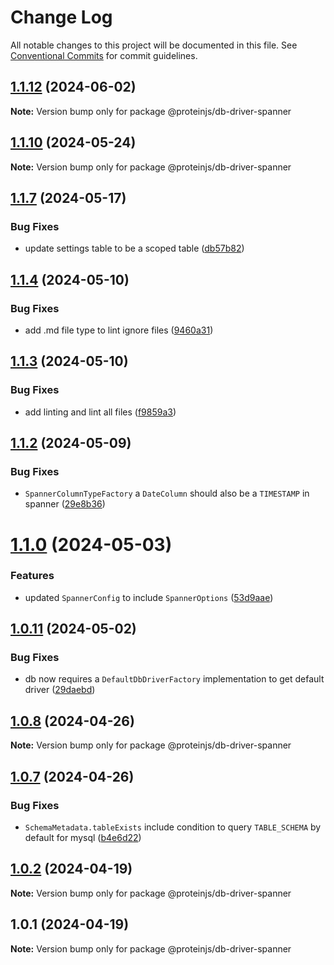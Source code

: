 # Change Log

All notable changes to this project will be documented in this file.
See [Conventional Commits](https://conventionalcommits.org) for commit guidelines.

## [1.1.12](https://github.com/brentbahry/db/compare/@proteinjs/db-driver-spanner@1.1.11...@proteinjs/db-driver-spanner@1.1.12) (2024-06-02)

**Note:** Version bump only for package @proteinjs/db-driver-spanner





## [1.1.10](https://github.com/brentbahry/db/compare/@proteinjs/db-driver-spanner@1.1.9...@proteinjs/db-driver-spanner@1.1.10) (2024-05-24)

**Note:** Version bump only for package @proteinjs/db-driver-spanner





## [1.1.7](https://github.com/brentbahry/db/compare/@proteinjs/db-driver-spanner@1.1.6...@proteinjs/db-driver-spanner@1.1.7) (2024-05-17)


### Bug Fixes

* update settings table to be a scoped table ([db57b82](https://github.com/brentbahry/db/commit/db57b82dafe32b1111592837696216c9bb45b4fc))





## [1.1.4](https://github.com/brentbahry/db/compare/@proteinjs/db-driver-spanner@1.1.3...@proteinjs/db-driver-spanner@1.1.4) (2024-05-10)


### Bug Fixes

* add .md file type to lint ignore files ([9460a31](https://github.com/brentbahry/db/commit/9460a313cd418250115922f687277f1b01dce238))





## [1.1.3](https://github.com/brentbahry/db/compare/@proteinjs/db-driver-spanner@1.1.2...@proteinjs/db-driver-spanner@1.1.3) (2024-05-10)


### Bug Fixes

* add linting and lint all files ([f9859a3](https://github.com/brentbahry/db/commit/f9859a39882376fe7b93aa3b4281b22b2c02b7d5))





## [1.1.2](https://github.com/brentbahry/db/compare/@proteinjs/db-driver-spanner@1.1.1...@proteinjs/db-driver-spanner@1.1.2) (2024-05-09)

### Bug Fixes

- `SpannerColumnTypeFactory` a `DateColumn` should also be a `TIMESTAMP` in spanner ([29e8b36](https://github.com/brentbahry/db/commit/29e8b36edf2911e0188180d73fa11116482f42ac))

# [1.1.0](https://github.com/brentbahry/db/compare/@proteinjs/db-driver-spanner@1.0.11...@proteinjs/db-driver-spanner@1.1.0) (2024-05-03)

### Features

- updated `SpannerConfig` to include `SpannerOptions` ([53d9aae](https://github.com/brentbahry/db/commit/53d9aaeb401b7a1272e3b66df448352de2281226))

## [1.0.11](https://github.com/brentbahry/db/compare/@proteinjs/db-driver-spanner@1.0.10...@proteinjs/db-driver-spanner@1.0.11) (2024-05-02)

### Bug Fixes

- db now requires a `DefaultDbDriverFactory` implementation to get default driver ([29daebd](https://github.com/brentbahry/db/commit/29daebdd971b106142eb525380f5a7d12a3d8eb6))

## [1.0.8](https://github.com/brentbahry/db/compare/@proteinjs/db-driver-spanner@1.0.7...@proteinjs/db-driver-spanner@1.0.8) (2024-04-26)

**Note:** Version bump only for package @proteinjs/db-driver-spanner

## [1.0.7](https://github.com/brentbahry/db/compare/@proteinjs/db-driver-spanner@1.0.6...@proteinjs/db-driver-spanner@1.0.7) (2024-04-26)

### Bug Fixes

- `SchemaMetadata.tableExists` include condition to query `TABLE_SCHEMA` by default for mysql ([b4e6d22](https://github.com/brentbahry/db/commit/b4e6d224d93db75c83ad75160b83346f2b12d166))

## [1.0.2](https://github.com/brentbahry/db/compare/@proteinjs/db-driver-spanner@1.0.1...@proteinjs/db-driver-spanner@1.0.2) (2024-04-19)

**Note:** Version bump only for package @proteinjs/db-driver-spanner

## 1.0.1 (2024-04-19)

**Note:** Version bump only for package @proteinjs/db-driver-spanner
